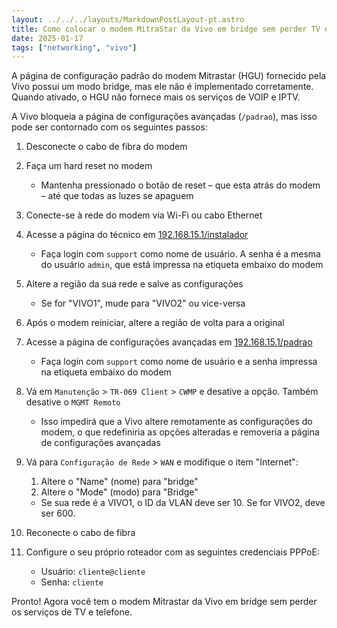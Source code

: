 ```yaml
---
layout: ../../../layouts/MarkdownPostLayout-pt.astro
title: Como colocar o modem MitraStar da Vivo em bridge sem perder TV e telefone
date: 2025-01-17
tags: ["networking", "vivo"]
---
```


A página de configuração padrão do modem Mitrastar (HGU) fornecido pela Vivo possui um modo bridge, mas ele não é implementado corretamente. Quando ativado, o HGU não fornece mais os serviços de VOIP e IPTV.

A Vivo bloqueia a página de configurações avançadas (`/padrao`), mas isso pode ser contornado com os seguintes passos:

1. Desconecte o cabo de fibra do modem
1. Faça um hard reset no modem

   - Mantenha pressionado o botão de reset – que esta atrás do modem – até que todas as luzes se apaguem

1. Conecte-se à rede do modem via Wi-Fi ou cabo Ethernet

1. Acesse a página do técnico em [192.168.15.1/instalador](http://192.168.15.1/instalador)

   - Faça login com `support` como nome de usuário. A senha é a mesma do usuário `admin`, que está impressa na etiqueta embaixo do modem

1. Altere a região da sua rede e salve as configurações

   - Se for "VIVO1", mude para "VIVO2" ou vice-versa

1. Após o modem reiniciar, altere a região de volta para a original

1. Acesse a página de configurações avançadas em [192.168.15.1/padrao](http://192.168.15.1/padrao)

   - Faça login com `support` como nome de usuário e a senha impressa na etiqueta embaixo do modem

1. Vá em `Manutenção` > `TR-069 Client` > `CWMP` e desative a opção. Também desative o `MGMT Remoto`

   - Isso impedirá que a Vivo altere remotamente as configurações do modem, o que redefiniria as opções alteradas e removeria a página de configurações avançadas

1. Vá para `Configuração de Rede` > `WAN` e modifique o item "Internet":

   1. Altere o "Name" (nome) para "bridge"
   1. Altere o "Mode" (modo) para "Bridge"

   - Se sua rede é a VIVO1, o ID da VLAN deve ser 10. Se for VIVO2, deve ser 600.

1. Reconecte o cabo de fibra

1. Configure o seu próprio roteador com as seguintes credenciais PPPoE:

   - Usuário: `cliente@cliente`
   - Senha: `cliente`

Pronto! Agora você tem o modem Mitrastar da Vivo em bridge sem perder os serviços de TV e telefone.
